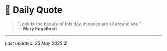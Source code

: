 # 📜 Daily Quote

> "Look to the beauty of this day, miracles are all around you."  
> — **Mary Engelbreit**

---

_Last updated: 25 May 2025 ⏳_
